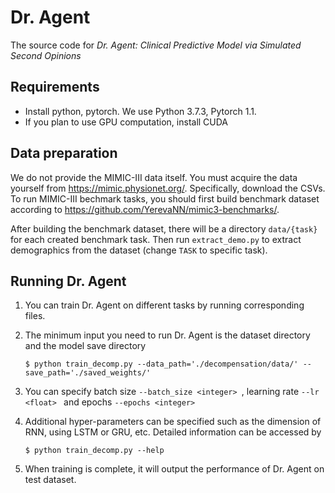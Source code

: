 # Dr. Agent

The source code for *Dr. Agent: Clinical Predictive Model via Simulated Second Opinions*

## Requirements

* Install python, pytorch. We use Python 3.7.3, Pytorch 1.1.
* If you plan to use GPU computation, install CUDA

## Data preparation
We do not provide the MIMIC-III data itself. You must acquire the data yourself from https://mimic.physionet.org/. Specifically, download the CSVs. To run MIMIC-III bechmark tasks, you should first build benchmark dataset according to https://github.com/YerevaNN/mimic3-benchmarks/.

After building the benchmark dataset, there will be a directory ```data/{task}``` for each created benchmark task. Then run ```extract_demo.py``` to extract demographics from the dataset (change ```TASK``` to specific task).

## Running Dr. Agent
1. You can train Dr. Agent on different tasks by running corresponding files.

2. The minimum input you need to run Dr. Agent is the dataset directory and the model save directory

    ```$ python train_decomp.py --data_path='./decompensation/data/' --save_path='./saved_weights/' ```

3. You can specify batch size ```--batch_size <integer> ```, learning rate ```--lr <float> ``` and epochs ```--epochs <integer> ```

4. Additional hyper-parameters can be specified such as the dimension of RNN, using LSTM or GRU, etc. Detailed information can be accessed by 

    ```$ python train_decomp.py --help```

5. When training is complete, it will output the performance of Dr. Agent on test dataset.